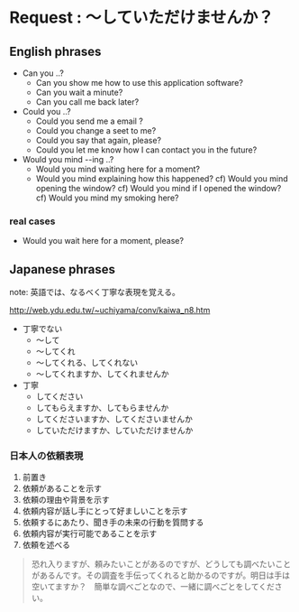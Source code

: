 # Request : ～していただけませんか？

## English phrases
* Can you ..?
  - Can you show me how to use this application software?
  - Can you wait a minute?
  - Can you call me back later?
* Could you ..?
  - Could you send me a email ?
  - Could you change a seet to me?
  - Could you say that again, please?
  - Could you let me know how I can contact you in the future?
* Would you mind --ing ..?
  - Would you mind waiting here for a moment?
  - Would you mind explaining how this happened?
    cf) Would you mind opening the window?
	cf) Would you mind if I opened the window?
	cf) Would you mind my smoking here?

### real cases
* Would you wait here for a moment, please?

## Japanese phrases
note: 英語では、なるべく丁寧な表現を覚える。

http://web.ydu.edu.tw/~uchiyama/conv/kaiwa_n8.htm

* 丁寧でない
  - ～して
  - ～してくれ
  - ～してくれる、してくれない
  - ～してくれますか、してくれませんか
* 丁寧
  - してください
  - してもらえますか、してもらませんか
  - してくださいますか、してくださいませんか
  - していただけますか、していただけませんか 

### 日本人の依頼表現
1. 前置き
2. 依頼があることを示す
3. 依頼の理由や背景を示す
4. 依頼内容が話し手にとって好ましいことを示す
5. 依頼するにあたり、聞き手の未来の行動を質問する
6. 依頼内容が実行可能であることを示す
7. 依頼を述べる

> 恐れ入りますが、頼みたいことがあるのですが、どうしても調べたいことがあるんです。その調査を手伝ってくれると助かるのですが。明日は手は空いてますか？　簡単な調べごとなので、一緒に調べごとをしてください。
